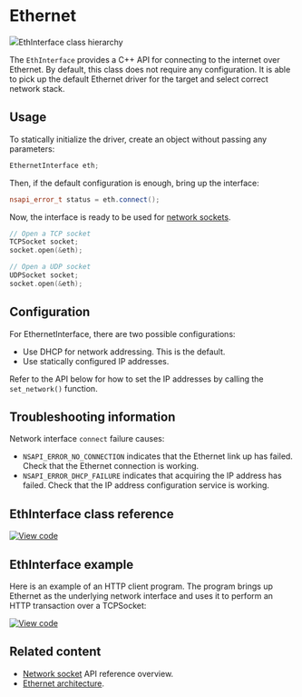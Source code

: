 # Ethernet

<span class="images">![](https://os.mbed.com/docs/mbed-os/v6.2/mbed-os-api-doxy/class_eth_interface.png)<span>EthInterface class hierarchy</span></span>

The `EthInterface` provides a C++ API for connecting to the internet over Ethernet. By default, this class does not require any configuration. It is able to pick up the default Ethernet driver for the target and select correct network stack.


## Usage

To statically initialize the driver, create an object without passing any parameters:

```cpp TODO
EthernetInterface eth;
```

Then, if the default configuration is enough, bring up the interface:

```cpp TODO
nsapi_error_t status = eth.connect();
```

Now, the interface is ready to be used for [network sockets](network-socket.html).

```cpp TODO
// Open a TCP socket
TCPSocket socket;
socket.open(&eth);

// Open a UDP socket
UDPSocket socket;
socket.open(&eth);
```

## Configuration

For EthernetInterface, there are two possible configurations:

- Use DHCP for network addressing. This is the default.
- Use statically configured IP addresses.

Refer to the API below for how to set the IP addresses by calling the `set_network()` function.

## Troubleshooting information

Network interface `connect` failure causes:

- `NSAPI_ERROR_NO_CONNECTION` indicates that the Ethernet link up has failed. Check that the Ethernet connection is working.
- `NSAPI_ERROR_DHCP_FAILURE` indicates that acquiring the IP address has failed. Check that the IP address configuration service is working.

## EthInterface class reference

[![View code](https://www.mbed.com/embed/?type=library)](https://os.mbed.com/docs/mbed-os/v6.2/mbed-os-api-doxy/class_eth_interface.html)

## EthInterface example

Here is an example of an HTTP client program. The program brings up Ethernet as the underlying network interface and uses it to perform an HTTP transaction over a TCPSocket:

[![View code](https://www.mbed.com/embed/?url=https://github.com/ARMmbed/mbed-os-snippet-TCPSocket/tree/v6.0)](https://github.com/ARMmbed/mbed-os-snippet-TCPSocket/blob/v6.0/main.cpp)

## Related content

- [Network socket](network-socket.html) API reference overview.
- [Ethernet architecture](../apis/ethernet-technology.html).
